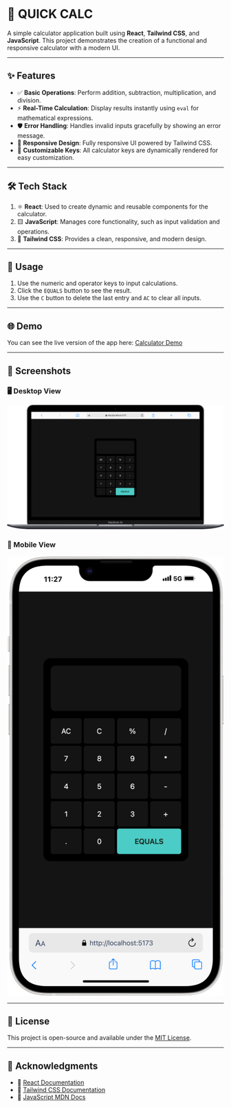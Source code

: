# 🧮 QUICK CALC

A simple calculator application built using **React**, **Tailwind CSS**, and **JavaScript**. This project demonstrates the creation of a functional and responsive calculator with a modern UI.

---

## ✨ Features

- ✅ **Basic Operations**: Perform addition, subtraction, multiplication, and division.
- ⚡ **Real-Time Calculation**: Display results instantly using `eval` for mathematical expressions.
- 🛡️ **Error Handling**: Handles invalid inputs gracefully by showing an error message.
- 📱 **Responsive Design**: Fully responsive UI powered by Tailwind CSS.
- 🔧 **Customizable Keys**: All calculator keys are dynamically rendered for easy customization.

---

## 🛠️ Tech Stack

1. ⚛️ **React**: Used to create dynamic and reusable components for the calculator.
2. 🟨 **JavaScript**: Manages core functionality, such as input validation and operations.
3. 🎨 **Tailwind CSS**: Provides a clean, responsive, and modern design.

---

## 🚀 Usage

1. Use the numeric and operator keys to input calculations.
2. Click the `EQUALS` button to see the result.
3. Use the `C` button to delete the last entry and `AC` to clear all inputs.

---

## 🌐 Demo

You can see the live version of the app here: [Calculator Demo](https://jc-quick-calc.netlify.app/)

---

## 📸 Screenshots

### 🖥️ Desktop View
![Calculator Desktop View](./src/assets/Macbook-Air.png)

### 📱 Mobile View
![Calculator Mobile View](./src/assets/iPhone-14-Plus.png)

---

## 📜 License

This project is open-source and available under the [MIT License](LICENSE).

---

## 🙌 Acknowledgments

- 📘 [React Documentation](https://reactjs.org/docs/getting-started.html)
- 🎨 [Tailwind CSS Documentation](https://tailwindcss.com/docs)
- 📖 [JavaScript MDN Docs](https://developer.mozilla.org/en-US/docs/Web/JavaScript)
